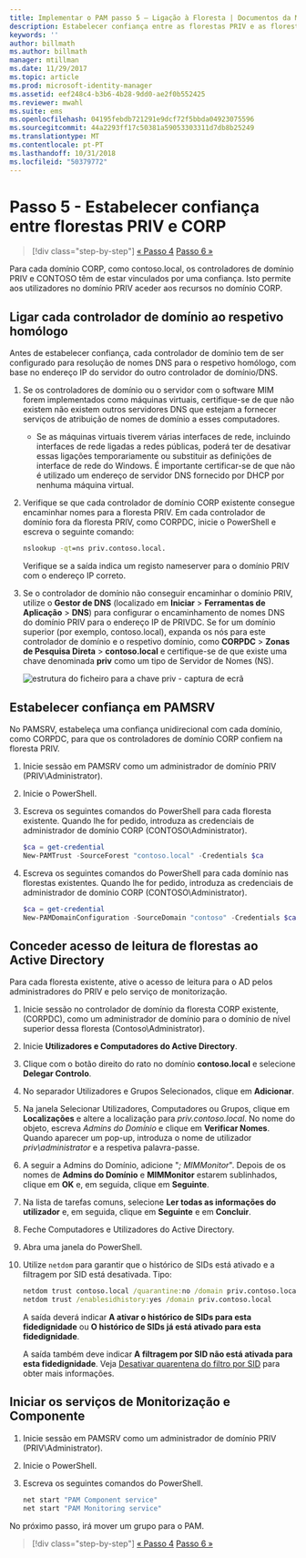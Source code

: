 ```yaml
---
title: Implementar o PAM passo 5 – Ligação à Floresta | Documentos da Microsoft
description: Estabelecer confiança entre as florestas PRIV e as florestas CORP para que os utilizadores com privilégios no PRIV passa, ainda assim, aceder aos recursos no CORP.
keywords: ''
author: billmath
ms.author: billmath
manager: mtillman
ms.date: 11/29/2017
ms.topic: article
ms.prod: microsoft-identity-manager
ms.assetid: eef248c4-b3b6-4b28-9dd0-ae2f0b552425
ms.reviewer: mwahl
ms.suite: ems
ms.openlocfilehash: 04195febdb721291e9dcf72f5bbda04923075596
ms.sourcegitcommit: 44a2293ff17c50381a59053303311d7db8b25249
ms.translationtype: MT
ms.contentlocale: pt-PT
ms.lasthandoff: 10/31/2018
ms.locfileid: "50379772"
---
```

# <a name="step-5--establish-trust-between-priv-and-corp-forests"></a>Passo 5 - Estabelecer confiança entre florestas PRIV e CORP

> [!div class="step-by-step"]
> [« Passo 4](step-4-install-mim-components-on-pam-server.md)
> [Passo 6 »](step-6-transition-group-to-pam.md)

Para cada domínio CORP, como contoso.local, os controladores de domínio PRIV e CONTOSO têm de estar vinculados por uma confiança. Isto permite aos utilizadores no domínio PRIV aceder aos recursos no domínio CORP.

## <a name="connect-each-domain-controller-to-its-counterpart"></a>Ligar cada controlador de domínio ao respetivo homólogo

Antes de estabelecer confiança, cada controlador de domínio tem de ser configurado para resolução de nomes DNS para o respetivo homólogo, com base no endereço IP do servidor do outro controlador de domínio/DNS.

1.  Se os controladores de domínio ou o servidor com o software MIM forem implementados como máquinas virtuais, certifique-se de que não existem não existem outros servidores DNS que estejam a fornecer serviços de atribuição de nomes de domínio a esses computadores.
    - Se as máquinas virtuais tiverem várias interfaces de rede, incluindo interfaces de rede ligadas a redes públicas, poderá ter de desativar essas ligações temporariamente ou substituir as definições de interface de rede do Windows. É importante certificar-se de que não é utilizado um endereço de servidor DNS fornecido por DHCP por nenhuma máquina virtual.

2.  Verifique se que cada controlador de domínio CORP existente consegue encaminhar nomes para a floresta PRIV. Em cada controlador de domínio fora da floresta PRIV, como CORPDC, inicie o PowerShell e escreva o seguinte comando:

    ```cmd
    nslookup -qt=ns priv.contoso.local.
    ```
    Verifique se a saída indica um registo nameserver para o domínio PRIV com o endereço IP correto.

3.  Se o controlador de domínio não conseguir encaminhar o domínio PRIV, utilize o **Gestor de DNS** (localizado em **Iniciar** > **Ferramentas de Aplicação** > **DNS**) para configurar o encaminhamento de nomes DNS do domínio PRIV para o endereço IP de PRIVDC. Se for um domínio superior (por exemplo, contoso.local), expanda os nós para este controlador de domínio e o respetivo domínio, como **CORPDC** > **Zonas de Pesquisa Direta** > **contoso.local** e certifique-se de que existe uma chave denominada **priv** como um tipo de Servidor de Nomes (NS).

    ![estrutura do ficheiro para a chave priv - captura de ecrã](./media/PAM_GS_DNS_Manager.png)

## <a name="establish-trust-on-pamsrv"></a>Estabelecer confiança em PAMSRV

No PAMSRV, estabeleça uma confiança unidirecional com cada domínio, como CORPDC, para que os controladores de domínio CORP confiem na floresta PRIV.

1. Inicie sessão em PAMSRV como um administrador de domínio PRIV (PRIV\Administrator).

2.  Inicie o PowerShell.

3.  Escreva os seguintes comandos do PowerShell para cada floresta existente. Quando lhe for pedido, introduza as credenciais de administrador de domínio CORP (CONTOSO\Administrator).

    ```PowerShell
    $ca = get-credential
    New-PAMTrust -SourceForest "contoso.local" -Credentials $ca
    ```

4.  Escreva os seguintes comandos do PowerShell para cada domínio nas florestas existentes. Quando lhe for pedido, introduza as credenciais de administrador de domínio CORP (CONTOSO\Administrator).

    ```PowerShell
    $ca = get-credential
    New-PAMDomainConfiguration -SourceDomain "contoso" -Credentials $ca
    ```

## <a name="give-forests-read-access-to-active-directory"></a>Conceder acesso de leitura de florestas ao Active Directory

Para cada floresta existente, ative o acesso de leitura para o AD pelos administradores do PRIV e pelo serviço de monitorização.

1. Inicie sessão no controlador de domínio da floresta CORP existente, (CORPDC), como um administrador de domínio para o domínio de nível superior dessa floresta (Contoso\Administrator).  
2. Inicie **Utilizadores e Computadores do Active Directory**.  
3. Clique com o botão direito do rato no domínio **contoso.local** e selecione **Delegar Controlo**.  
4. No separador Utilizadores e Grupos Selecionados, clique em **Adicionar**.  
5. Na janela Selecionar Utilizadores, Computadores ou Grupos, clique em **Localizações** e altere a localização para *priv.contoso.local*.  No nome do objeto, escreva *Admins do Domínio* e clique em **Verificar Nomes**. Quando aparecer um pop-up, introduza o nome de utilizador *priv\administrator* e a respetiva palavra-passe.  
6. A seguir a Admins do Domínio, adicione "*; MIMMonitor*". Depois de os nomes de **Admins do Domínio** e **MIMMonitor** estarem sublinhados, clique em **OK** e, em seguida, clique em **Seguinte**.  
7. Na lista de tarefas comuns, selecione **Ler todas as informações do utilizador** e, em seguida, clique em **Seguinte** e em **Concluir**.  
8. Feche Computadores e Utilizadores do Active Directory.

9. Abra uma janela do PowerShell.
10. Utilize `netdom` para garantir que o histórico de SIDs está ativado e a filtragem por SID está desativada. Tipo:
    ```cmd
    netdom trust contoso.local /quarantine:no /domain priv.contoso.local
    netdom trust /enablesidhistory:yes /domain priv.contoso.local
    ```
    A saída deverá indicar **A ativar o histórico de SIDs para esta fidedignidade** ou **O histórico de SIDs já está ativado para esta fidedignidade**.

    A saída também deve indicar **A filtragem por SID não está ativada para esta fidedignidade**. Veja [Desativar quarentena do filtro por SID](http://technet.microsoft.com/library/cc772816.aspx) para obter mais informações.

## <a name="start-the-monitoring-and-component-services"></a>Iniciar os serviços de Monitorização e Componente

1.  Inicie sessão em PAMSRV como um administrador de domínio PRIV (PRIV\Administrator).

2.  Inicie o PowerShell.

3.  Escreva os seguintes comandos do PowerShell.

    ```cmd
    net start "PAM Component service"
    net start "PAM Monitoring service"
    ```

No próximo passo, irá mover um grupo para o PAM.

> [!div class="step-by-step"]
> [« Passo 4](step-4-install-mim-components-on-pam-server.md)
> [Passo 6 »](step-6-transition-group-to-pam.md)
